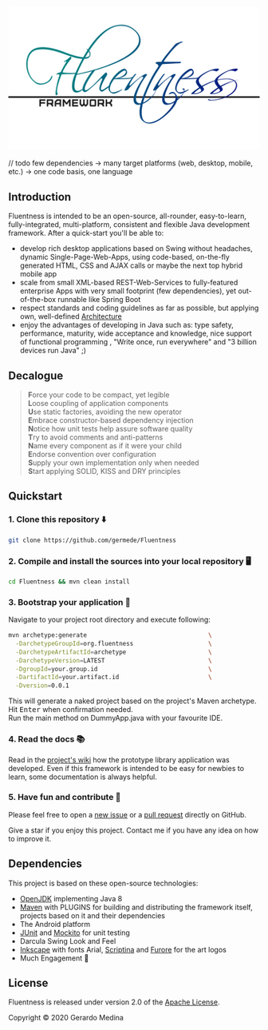 ![Fluentness logo](framework/src/main/resources/art/logo.png?raw=true "Fluentness logo")

// todo
few dependencies -> many target platforms (web, desktop, mobile, etc.) -> one code basis, one language

## Introduction
Fluentness is intended to be an open-source, all-rounder, easy-to-learn, fully-integrated, 
multi-platform, consistent and flexible Java development framework. After a quick-start you'll be able to:
* develop rich desktop applications based on Swing without headaches, 
dynamic Single-Page-Web-Apps, using code-based, on-the-fly generated HTML, CSS and AJAX calls
or maybe the next top hybrid mobile app
* scale from small XML-based REST-Web-Services to fully-featured enterprise Apps 
with very small footprint (few dependencies), yet out-of-the-box runnable like Spring Boot
* respect standards and coding guidelines as far as possible, but applying own, 
well-defined [Architecture](https://github.com/germede/Fluentness/wiki/Architecture)
* enjoy the advantages of developing in Java such as: type safety, performance, 
maturity, wide acceptance and knowledge, nice support of functional programming
, "Write once, run everywhere" and "3 billion devices run Java" ;) 

## Decalogue

>**F**orce your code to be compact, yet legible  
>**L**oose coupling of application components  
>**U**se static factories, avoiding the new operator  
>**E**mbrace constructor-based dependency injection  
>**N**otice how unit tests help assure software quality    
>**T**ry to avoid comments and anti-patterns  
>**N**ame every component as if it were your child    
>**E**ndorse convention over configuration  
>**S**upply your own implementation only when needed    
>**S**tart applying SOLID, KISS and DRY principles

## Quickstart

### 1. Clone this repository :arrow_down:
```bash
git clone https://github.com/germede/Fluentness
```

### 2. Compile and install the sources into your local repository :desktop_computer:
```bash
cd Fluentness && mvn clean install
```

### 3. Bootstrap your application :rocket:
Navigate to your project root directory and execute following:
```bash
mvn archetype:generate                                  \
  -DarchetypeGroupId=org.fluentness                     \
  -DarchetypeArtifactId=archetype                       \
  -DarchetypeVersion=LATEST                             \
  -DgroupId=your.group.id                               \
  -DartifactId=your.artifact.id                         \
  -Dversion=0.0.1
```
This will generate a naked project based on the project's Maven archetype.
Hit <kbd>Enter</kbd> when confirmation needed.    
Run the main method on DummyApp.java with your favourite IDE.  

### 4. Read the docs :books:
Read in the [project's wiki](https://github.com/germede/Fluentness/wiki) how the prototype library application was developed. 
Even if this framework is intended to be easy for newbies to learn, some documentation is always helpful.  

### 5. Have fun and contribute :busts_in_silhouette:
Please feel free to open a [new issue](https://github.com/germede/Fluentness/issues/new) 
or a [pull request](https://github.com/germede/Fluentness/compare) directly on GitHub.  

Give a star if you enjoy this project. Contact me if you have any idea on how to improve it.

## Dependencies
This project is based on these open-source technologies:
- [OpenJDK](https://openjdk.java.net/) implementing Java 8 
- [Maven](https://maven.apache.org/) with PLUGINS for building and distributing the framework itself, projects based on it and their dependencies
- The Android platform
- [JUnit](https://junit.org/junit4/) and [Mockito](https://site.mockito.org/) for unit testing
- Darcula Swing Look and Feel
- [Inkscape](https://inkscape.org/) with fonts Arial, [Scriptina](https://www.fontsquirrel.com/fonts/scriptina) and [Furore](https://www.fontsquirrel.com/fonts/furore) for the art logos
- Much Engagement :muscle:

## License
Fluentness is released under version 2.0 of the [Apache License](https://www.apache.org/licenses/LICENSE-2.0).

Copyright © 2020 Gerardo Medina
